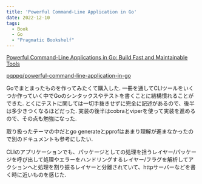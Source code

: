 ```yaml
---
title: 'Powerful Command-Line Application in Go'
date: 2022-12-10
tags:
  - Book
  - Go
  - "Pragmatic Bookshelf"
---
```


[Powerful Command-Line Applications in Go: Build Fast and Maintainable Tools](https://www.amazon.co.jp/Powerful-Command-line-Applications-Go-Maintainable/dp/168050696X/ref=sr_1_1?keywords=powerful+command-line+applications+in+go&qid=1671934770&sprefix=powerful+command+line%2Caps%2C257&sr=8-1)

[pqppq/powerful-command-line-application-in-go](https://github.com/pqppq/powerful-command-line-applications-in-go)

Goでまとまったものを作ってみたくて購入した. 一冊を通してCLIツールをいくつか作っていく中でGoのシンタックスやテストを書くことに結構慣れることができた. とくにテストに関しては一切手抜きせずに完全に記述があるので、後半は多少きつくなるほどだった. 実装の後半はcobraとviperを使って実装を進めるので、その点も勉強になった.

取り扱ったテーマの中だとgo generateとpprofはあまり理解が進まなかったので別のドキュメントも参考にしたい.

CLIのアプリケーションでも、パッケージとしての処理を担うレイヤー/パッケージを呼び出して処理やエラーをハンドリングするレイヤー/フラグを解析してアクションへと処理を割り振るレイヤーと分離されていて、httpサーバーなどを書く時に近いものを感じた.
